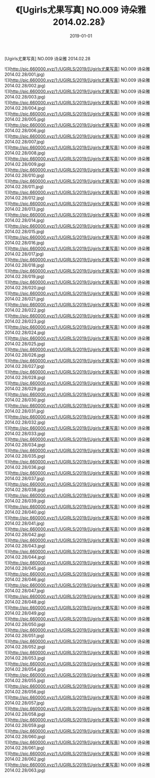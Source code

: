 ﻿---
layout: post
title:  《[Ugirls尤果写真] NO.009 诗朵雅 2014.02.28》
date:   2019-01-01
img: http://pic.660000.xyz/1:/UGIRLS/2019/[Ugirls尤果写真] NO.009 诗朵雅 2014.02.28/000.jpg
categories: [美女, 清纯, 唯美]
---

[Ugirls尤果写真] NO.009 诗朵雅 2014.02.28

 ![](http://pic.660000.xyz/1:/UGIRLS/2019/[Ugirls尤果写真] NO.009 诗朵雅 2014.02.28/001.jpg) <br>![](http://pic.660000.xyz/1:/UGIRLS/2019/[Ugirls尤果写真] NO.009 诗朵雅 2014.02.28/002.jpg) <br>![](http://pic.660000.xyz/1:/UGIRLS/2019/[Ugirls尤果写真] NO.009 诗朵雅 2014.02.28/003.jpg) <br>![](http://pic.660000.xyz/1:/UGIRLS/2019/[Ugirls尤果写真] NO.009 诗朵雅 2014.02.28/004.jpg) <br>![](http://pic.660000.xyz/1:/UGIRLS/2019/[Ugirls尤果写真] NO.009 诗朵雅 2014.02.28/005.jpg) <br>![](http://pic.660000.xyz/1:/UGIRLS/2019/[Ugirls尤果写真] NO.009 诗朵雅 2014.02.28/006.jpg) <br>![](http://pic.660000.xyz/1:/UGIRLS/2019/[Ugirls尤果写真] NO.009 诗朵雅 2014.02.28/007.jpg) <br>![](http://pic.660000.xyz/1:/UGIRLS/2019/[Ugirls尤果写真] NO.009 诗朵雅 2014.02.28/008.jpg) <br>![](http://pic.660000.xyz/1:/UGIRLS/2019/[Ugirls尤果写真] NO.009 诗朵雅 2014.02.28/009.jpg) <br>![](http://pic.660000.xyz/1:/UGIRLS/2019/[Ugirls尤果写真] NO.009 诗朵雅 2014.02.28/010.jpg) <br>![](http://pic.660000.xyz/1:/UGIRLS/2019/[Ugirls尤果写真] NO.009 诗朵雅 2014.02.28/011.jpg) <br>![](http://pic.660000.xyz/1:/UGIRLS/2019/[Ugirls尤果写真] NO.009 诗朵雅 2014.02.28/012.jpg) <br>![](http://pic.660000.xyz/1:/UGIRLS/2019/[Ugirls尤果写真] NO.009 诗朵雅 2014.02.28/013.jpg) <br>![](http://pic.660000.xyz/1:/UGIRLS/2019/[Ugirls尤果写真] NO.009 诗朵雅 2014.02.28/014.jpg) <br>![](http://pic.660000.xyz/1:/UGIRLS/2019/[Ugirls尤果写真] NO.009 诗朵雅 2014.02.28/015.jpg) <br>![](http://pic.660000.xyz/1:/UGIRLS/2019/[Ugirls尤果写真] NO.009 诗朵雅 2014.02.28/016.jpg) <br>![](http://pic.660000.xyz/1:/UGIRLS/2019/[Ugirls尤果写真] NO.009 诗朵雅 2014.02.28/017.jpg) <br>![](http://pic.660000.xyz/1:/UGIRLS/2019/[Ugirls尤果写真] NO.009 诗朵雅 2014.02.28/018.jpg) <br>![](http://pic.660000.xyz/1:/UGIRLS/2019/[Ugirls尤果写真] NO.009 诗朵雅 2014.02.28/019.jpg) <br>![](http://pic.660000.xyz/1:/UGIRLS/2019/[Ugirls尤果写真] NO.009 诗朵雅 2014.02.28/020.jpg) <br>![](http://pic.660000.xyz/1:/UGIRLS/2019/[Ugirls尤果写真] NO.009 诗朵雅 2014.02.28/021.jpg) <br>![](http://pic.660000.xyz/1:/UGIRLS/2019/[Ugirls尤果写真] NO.009 诗朵雅 2014.02.28/022.jpg) <br>![](http://pic.660000.xyz/1:/UGIRLS/2019/[Ugirls尤果写真] NO.009 诗朵雅 2014.02.28/023.jpg) <br>![](http://pic.660000.xyz/1:/UGIRLS/2019/[Ugirls尤果写真] NO.009 诗朵雅 2014.02.28/024.jpg) <br>![](http://pic.660000.xyz/1:/UGIRLS/2019/[Ugirls尤果写真] NO.009 诗朵雅 2014.02.28/025.jpg) <br>![](http://pic.660000.xyz/1:/UGIRLS/2019/[Ugirls尤果写真] NO.009 诗朵雅 2014.02.28/026.jpg) <br>![](http://pic.660000.xyz/1:/UGIRLS/2019/[Ugirls尤果写真] NO.009 诗朵雅 2014.02.28/027.jpg) <br>![](http://pic.660000.xyz/1:/UGIRLS/2019/[Ugirls尤果写真] NO.009 诗朵雅 2014.02.28/028.jpg) <br>![](http://pic.660000.xyz/1:/UGIRLS/2019/[Ugirls尤果写真] NO.009 诗朵雅 2014.02.28/029.jpg) <br>![](http://pic.660000.xyz/1:/UGIRLS/2019/[Ugirls尤果写真] NO.009 诗朵雅 2014.02.28/030.jpg) <br>![](http://pic.660000.xyz/1:/UGIRLS/2019/[Ugirls尤果写真] NO.009 诗朵雅 2014.02.28/031.jpg) <br>![](http://pic.660000.xyz/1:/UGIRLS/2019/[Ugirls尤果写真] NO.009 诗朵雅 2014.02.28/032.jpg) <br>![](http://pic.660000.xyz/1:/UGIRLS/2019/[Ugirls尤果写真] NO.009 诗朵雅 2014.02.28/033.jpg) <br>![](http://pic.660000.xyz/1:/UGIRLS/2019/[Ugirls尤果写真] NO.009 诗朵雅 2014.02.28/034.jpg) <br>![](http://pic.660000.xyz/1:/UGIRLS/2019/[Ugirls尤果写真] NO.009 诗朵雅 2014.02.28/035.jpg) <br>![](http://pic.660000.xyz/1:/UGIRLS/2019/[Ugirls尤果写真] NO.009 诗朵雅 2014.02.28/036.jpg) <br>![](http://pic.660000.xyz/1:/UGIRLS/2019/[Ugirls尤果写真] NO.009 诗朵雅 2014.02.28/037.jpg) <br>![](http://pic.660000.xyz/1:/UGIRLS/2019/[Ugirls尤果写真] NO.009 诗朵雅 2014.02.28/038.jpg) <br>![](http://pic.660000.xyz/1:/UGIRLS/2019/[Ugirls尤果写真] NO.009 诗朵雅 2014.02.28/039.jpg) <br>![](http://pic.660000.xyz/1:/UGIRLS/2019/[Ugirls尤果写真] NO.009 诗朵雅 2014.02.28/040.jpg) <br>![](http://pic.660000.xyz/1:/UGIRLS/2019/[Ugirls尤果写真] NO.009 诗朵雅 2014.02.28/041.jpg) <br>![](http://pic.660000.xyz/1:/UGIRLS/2019/[Ugirls尤果写真] NO.009 诗朵雅 2014.02.28/042.jpg) <br>![](http://pic.660000.xyz/1:/UGIRLS/2019/[Ugirls尤果写真] NO.009 诗朵雅 2014.02.28/043.jpg) <br>![](http://pic.660000.xyz/1:/UGIRLS/2019/[Ugirls尤果写真] NO.009 诗朵雅 2014.02.28/044.jpg) <br>![](http://pic.660000.xyz/1:/UGIRLS/2019/[Ugirls尤果写真] NO.009 诗朵雅 2014.02.28/045.jpg) <br>![](http://pic.660000.xyz/1:/UGIRLS/2019/[Ugirls尤果写真] NO.009 诗朵雅 2014.02.28/046.jpg) <br>![](http://pic.660000.xyz/1:/UGIRLS/2019/[Ugirls尤果写真] NO.009 诗朵雅 2014.02.28/047.jpg) <br>![](http://pic.660000.xyz/1:/UGIRLS/2019/[Ugirls尤果写真] NO.009 诗朵雅 2014.02.28/048.jpg) <br>![](http://pic.660000.xyz/1:/UGIRLS/2019/[Ugirls尤果写真] NO.009 诗朵雅 2014.02.28/049.jpg) <br>![](http://pic.660000.xyz/1:/UGIRLS/2019/[Ugirls尤果写真] NO.009 诗朵雅 2014.02.28/050.jpg) <br>![](http://pic.660000.xyz/1:/UGIRLS/2019/[Ugirls尤果写真] NO.009 诗朵雅 2014.02.28/051.jpg) <br>![](http://pic.660000.xyz/1:/UGIRLS/2019/[Ugirls尤果写真] NO.009 诗朵雅 2014.02.28/052.jpg) <br>![](http://pic.660000.xyz/1:/UGIRLS/2019/[Ugirls尤果写真] NO.009 诗朵雅 2014.02.28/053.jpg) <br>![](http://pic.660000.xyz/1:/UGIRLS/2019/[Ugirls尤果写真] NO.009 诗朵雅 2014.02.28/054.jpg) <br>![](http://pic.660000.xyz/1:/UGIRLS/2019/[Ugirls尤果写真] NO.009 诗朵雅 2014.02.28/055.jpg) <br>![](http://pic.660000.xyz/1:/UGIRLS/2019/[Ugirls尤果写真] NO.009 诗朵雅 2014.02.28/056.jpg) <br>![](http://pic.660000.xyz/1:/UGIRLS/2019/[Ugirls尤果写真] NO.009 诗朵雅 2014.02.28/057.jpg) <br>![](http://pic.660000.xyz/1:/UGIRLS/2019/[Ugirls尤果写真] NO.009 诗朵雅 2014.02.28/058.jpg) <br>![](http://pic.660000.xyz/1:/UGIRLS/2019/[Ugirls尤果写真] NO.009 诗朵雅 2014.02.28/059.jpg) <br>![](http://pic.660000.xyz/1:/UGIRLS/2019/[Ugirls尤果写真] NO.009 诗朵雅 2014.02.28/060.jpg) <br>![](http://pic.660000.xyz/1:/UGIRLS/2019/[Ugirls尤果写真] NO.009 诗朵雅 2014.02.28/061.jpg) <br>![](http://pic.660000.xyz/1:/UGIRLS/2019/[Ugirls尤果写真] NO.009 诗朵雅 2014.02.28/062.jpg) <br>![](http://pic.660000.xyz/1:/UGIRLS/2019/[Ugirls尤果写真] NO.009 诗朵雅 2014.02.28/063.jpg) <br>